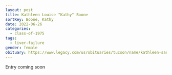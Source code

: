 ```yaml
---
layout: post
title: Kathleen Louise "Kathy" Boone
sortKey: Boone, Kathy
date: 2022-06-26
categories:
  - class-of-1975
tags:
  - liver-failure
gender: female
obituary: https://www.legacy.com/us/obituaries/tucson/name/kathleen-santaniello-obituary?id=37091369
---
```

E﻿ntry coming soon